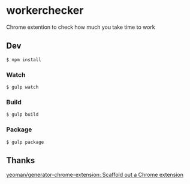# workerchecker

Chrome extention to check how much you take time to work


## Dev

```
$ npm install
```

### Watch

```
$ gulp watch
```

### Build

```
$ gulp build
```

### Package

```
$ gulp package
```


## Thanks
[yeoman/generator\-chrome\-extension: Scaffold out a Chrome extension](https://github.com/yeoman/generator-chrome-extension#readme)
